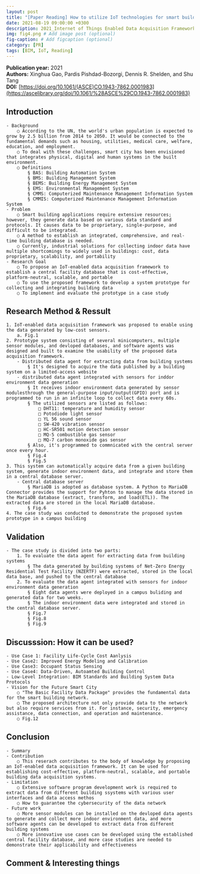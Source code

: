 ```yaml
---
layout: post
title: "[Paper Reading] How to utilize IoT technologies for smart building research and applications?"
date: 2021-08-19 09:00:00 +0300
description: 2021_Internet of Things Enabled Data Acquisition Framework for Smart Building Applications # Add post description (optional)
img: fig4.png # Add image post (optional)
fig-caption: # Add figcaption (optional)
category: [PR]
tags: [BIM, IoT, Reading]
---
```

**Publication year:** 2021 <br>
**Authors:** Xinghua Gao, Pardis Pishdad-Bozorgi, Dennis R. Shelden, and Shu Tang <br>
**DOI:** [https://doi.org/10.1061/(ASCE)CO.1943-7862.0001983](https://ascelibrary.org/doi/10.1061/%28ASCE%29CO.1943-7862.0001983)

## Introduction
	- Background
		○ According to the UN, the world's urban population is expected to grow by 2.5 billion from 2014 to 2050. It would be connected to the fundamental demands such as housing, utilities, medical care, welfare, education, and employment.
		○ To deal with these challenges, smart city has been envisioned that integrates physical, digital and human systems in the built environment.
		○ Definitions
			§ BAS: Building Automation System
			§ BMS: Building Management System
			§ BEMS: Building Energy Management System
			§ EMS: Environmental Management System
			§ CMMS: Computerized Maintenance Management Information System
			§ CMMIS: Computerized Maintenance Management Information System
	- Problem
		○ Smart building applications require extensive resources; however, they generate data based on various data standard and protocols. It causes data to be proprietary, single-purpose, and difficult to be integrated.
		○ A method to establish an integrated, comprehensive, and real-time building database is needed.
		○ Currently, industrial solutions for collecting indoor data have multiple shortcomings to widely used in buildings: cost, data proprietary, scalability, and portability
	- Research Goal
		○ To propose an IoT-enabled data acquisition framework to establish a central facility database that is cost-effective, platform-neutral, scalable, and portable
		○ To use the proposed framework to develop a system prototype for collecting and integrating building data
		○ To implement and evaluate the prototype in a case study

## Research Method & Ressult
	1. IoT-enabled data acquisition framework was proposed to enable using the data generated by low-cost sensors.
		a. Fig.1
	2. Prototype system consisting of several minicomputers, multiple sensor modules, and devloped databases, and software agents was designed and built to examine the usability of the proposed data acquisition framework.
		- Distributed data agent for extracting data from building systems
			§ It's designed to acquire the data published by a building system on a limited-access website
		- distributed data agent integrated with sensors for inddor environment data generation
			§ It receives indoor environment data generated by sensor modulesthrough the general-purpose input/output(GPIO) port and is programmed to run in an infinite loop to collect data every 60s.
			§ The utilized sensors are listed as follows:
				□ DHT11: temperature and humidity sensor
				□ Potodiode light sensor
				□ YL 56 sound sensor
				□ SW-420 vibration sensor
				□ HC-SR501 motion detection sensor
				□ MQ-5 combustible gas sensor
				□ MQ-7 carbon monoxide gas sensor
			§ Also, it's programmed to commnicated with the central server once every hour.
			§ Fig.4
			§ Fig.5
	3. This system can automatically acquire data from a given building system, generate indoor environment data, and integrate and store them in a central database server.
		- Central database server
			§ MariaDB is adopted as database system. A Python to MariaDB Connector provides the support for Pyhton to manage the data stored in the MariaDB database (extract, transform, and load(ETL)). The extracted data are stored in the local MariaDB database.
			§ Fig.6
	4. The case study was conducted to demonstrate the proposed system prototype in a campus building

## Validation
	- The case study is divided into two parts:
		1. To evaluate the data agent for extracting data from building systems
			§ The data generated by building systems of Net-Zero Energy Residential Test Facility (NZERTF) were extracted, stored in the local data base, and pushed to the central database
		2. To evaluate the data agent integrated with sensors for indoor environment data generation
			§ Eight data agents were deployed in a campus buliding and generated data for two weeks.
			§ The indoor environment data were integrated and stored in the central database server.
			§ Fig.7
			§ Fig.8
			§ Fig.9

## Discusssion: How it can be used?
	- Use Case 1: Facility Life-Cycle Cost Aanlysis
	- Use Case2: Improved Energy Modeling and Calibration
	- Use Case3: Occupant Status Sensing
	- Use Case4: Data-Driven, Autoamted Building Control
	- Low-Level Integration: BIM Standards and Building System Data Protocols
	- Vision for the Future Smart City
		○ "The Basic Facility Data Package" provides the fundamental data for the smart building network.
		○ The proposed architecture not only provide data to the network but also require services from it. For instance, security, emergency assistance, data connection, and operation and maintenance.
		○ Fig.12

## Conclusion
	- Summary
	- Contribution
		○ This reserach contributes to the body of knowledge by proposing an IoT-enabled data acquisition framework. It can be used for establishing cost-effective, platform-neutral, scalable, and portable building data acquisition systems.
	- Limitation
		○ Extensive software program development work is required to extract data from different building ssystems with various user interfaces and data access methos
		○ How to guarantee the cybersecurity of the data network
	- Future work
		○ More sensor modules can be installed on the devloped data agents to generate and collect more indoor environment data, and more software agents can be developed to extract data from different building systems
		○ More innovative use cases can be developed using the established central facility database, and more case studies are needed to demonstrate their applicability and effectiveness

## Comment & Interesting things
